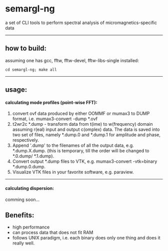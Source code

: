 # semargl-ng
a set of CLI tools to perform spectral analysis of micromagnetics-specific data
___

## how to build:
assuming one has gcc, fftw, fftw-devel, fftw-libs-single installed:

`cd semargl-ng; make all`
___

## usage:

#### calculating mode profiles (point-wise FFT):

1. convert ovf data produced by either OOMMF or mumax3 to DUMP format, i.e. mumax3-convert -dump *.ovf
2. t2wr2c *.dump - transform data from t(ime) to w(frequency) domain assuming r(eal) input and output c(omplex) data. The data is saved into two set of files, namely *.dump.0 and *.dump.1 for amplitude and phase, respectively.
3. Append '.dump' to the filenames of all the output data, e.g. *.dump.X.dump. (this is temporary, till the order will be changed to *.0.dump/ *.1.dump).
4. Convert output *.dump files to VTK, e.g. mumax3-convert -vtk=binary *.dump.0.dump.
5. Visualize VTK files in your favorite software, e.g. paraview.

___
#### calculating dispersion:

comming soon...

## Benefits:

- high performance
- can process data that does not fit RAM
- follows UNIX paradigm, i.e. each binary does only one thing and does it really well.
